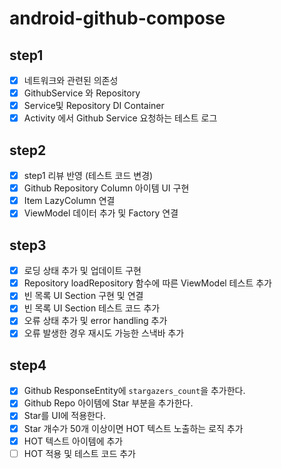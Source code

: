 # android-github-compose

## step1

- [x] 네트워크와 관련된 의존성
- [x] GithubService 와 Repository
- [x] Service및 Repository DI Container
- [x] Activity 에서 Github Service 요청하는 테스트 로그

## step2

- [x] step1 리뷰 반영 (테스트 코드 변경)
- [x] Github Repository Column 아이템 UI 구현
- [x] Item LazyColumn 연결
- [x] ViewModel 데이터 추가 및 Factory 연결

## step3

- [x] 로딩 상태 추가 및 업데이트 구현
- [x] Repository loadRepository 함수에 따른 ViewModel 테스트 추가
- [x] 빈 목록 UI Section 구현 및 연결
- [x] 빈 목록 UI Section 테스트 코드 추가
- [x] 오류 상태 추가 및 error handling 추가
- [x] 오류 발생한 경우 재시도 가능한 스낵바 추가

## step4

- [x] Github ResponseEntity에 `stargazers_count`을 추가한다.
- [x] Github Repo 아이템에 Star 부분을 추가한다.
- [x] Star를 UI에 적용한다.
- [x] Star 개수가 50개 이상이면 HOT 텍스트 노출하는 로직 추가
- [x] HOT 텍스트 아이템에 추가
- [ ] HOT 적용 및 테스트 코드 추가
